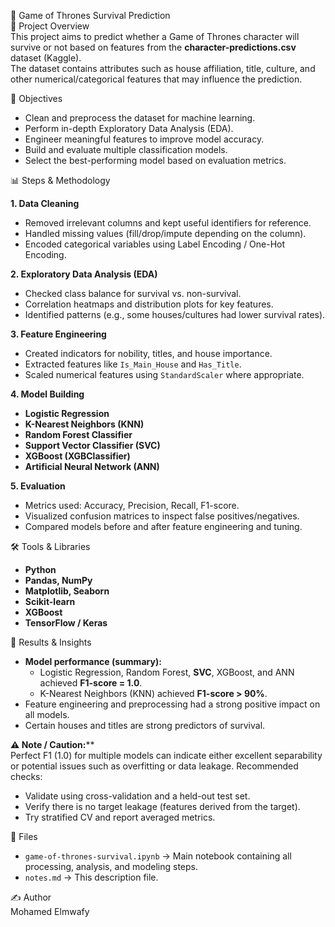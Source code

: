 🐉 Game of Thrones Survival Prediction  
📌 Project Overview  
This project aims to predict whether a Game of Thrones character will survive or not based on features from the **character-predictions.csv** dataset (Kaggle).  
The dataset contains attributes such as house affiliation, title, culture, and other numerical/categorical features that may influence the prediction.  

🎯 Objectives  
- Clean and preprocess the dataset for machine learning.  
- Perform in-depth Exploratory Data Analysis (EDA).  
- Engineer meaningful features to improve model accuracy.  
- Build and evaluate multiple classification models.  
- Select the best-performing model based on evaluation metrics.  

📊 Steps & Methodology  

**1. Data Cleaning**  
- Removed irrelevant columns and kept useful identifiers for reference.  
- Handled missing values (fill/drop/impute depending on the column).  
- Encoded categorical variables using Label Encoding / One-Hot Encoding.  

**2. Exploratory Data Analysis (EDA)**  
- Checked class balance for survival vs. non-survival.  
- Correlation heatmaps and distribution plots for key features.  
- Identified patterns (e.g., some houses/cultures had lower survival rates).  

**3. Feature Engineering**  
- Created indicators for nobility, titles, and house importance.  
- Extracted features like `Is_Main_House` and `Has_Title`.  
- Scaled numerical features using `StandardScaler` where appropriate.  

**4. Model Building**  
- **Logistic Regression**  
- **K-Nearest Neighbors (KNN)**  
- **Random Forest Classifier**  
- **Support Vector Classifier (SVC)**  
- **XGBoost (XGBClassifier)**  
- **Artificial Neural Network (ANN)**

**5. Evaluation**  
- Metrics used: Accuracy, Precision, Recall, F1-score.  
- Visualized confusion matrices to inspect false positives/negatives.  
- Compared models before and after feature engineering and tuning.  

🛠 Tools & Libraries  
- **Python**  
- **Pandas, NumPy**  
- **Matplotlib, Seaborn**  
- **Scikit-learn**  
- **XGBoost**  
- **TensorFlow / Keras**  

📌 Results & Insights  
- **Model performance (summary):**  
  - Logistic Regression, Random Forest, **SVC**, XGBoost, and ANN achieved **F1-score = 1.0**.  
  - K-Nearest Neighbors (KNN) achieved **F1-score > 90%**.  
- Feature engineering and preprocessing had a strong positive impact on all models.  
- Certain houses and titles are strong predictors of survival.  

**⚠️ Note / Caution:****  
Perfect F1 (1.0) for multiple models can indicate either excellent separability or potential issues such as overfitting or data leakage. Recommended checks:  
- Validate using cross-validation and a held-out test set.  
- Verify there is no target leakage (features derived from the target).  
- Try stratified CV and report averaged metrics.  

📂 Files  
- `game-of-thrones-survival.ipynb` → Main notebook containing all processing, analysis, and modeling steps.  
- `notes.md` → This description file.  

✍ Author  
Mohamed Elmwafy

